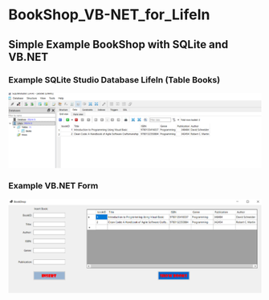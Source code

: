 # BookShop_VB-NET_for_LifeIn
## Simple Example BookShop with SQLite and VB.NET 

### Example SQLite Studio Database LifeIn (Table Books)
![alt text](https://github.com/andreirosca92/BookShop_VB-NET_for_LifeIn/blob/master/Project_SQLite_for_LifeIn/Pictures/SQLite.PNG?raw=true)
### Example VB.NET Form
![alt text](https://github.com/andreirosca92/BookShop_VB-NET_for_LifeIn/blob/master/Project_SQLite_for_LifeIn/Pictures/VB_LifeIn.PNG?raw=true)
